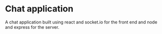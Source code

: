 # Chat application

A chat application built using react and socket.io for the front end and node and express for the server. 
